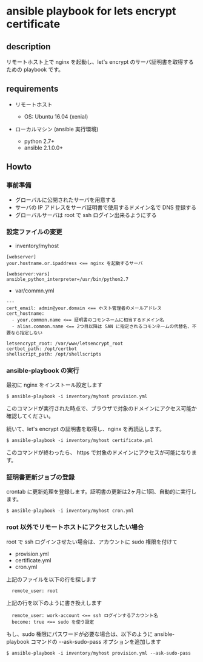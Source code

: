 # ansible playbook for lets encrypt certificate

## description

リモートホスト上で nginx を起動し、let's encrypt のサーバ証明書を取得するための playbook です。

## requirements

* リモートホスト
  * OS: Ubuntu 16.04 (xenial)

* ローカルマシン (ansible 実行環境)
  * python 2.7+
  * ansible 2.1.0.0+


## Howto

### 事前準備

* グローバルに公開されたサーバを用意する
* サーバの IP アドレスをサーバ証明書で使用するドメイン名で DNS 登録する
* グローバルサーバは root で ssh ログイン出来るようにする


### 設定ファイルの変更

* inventory/myhost

```
[webserver]
your.hostname.or.ipaddress <== nginx を起動するサーバ

[webserver:vars]
ansible_python_interpreter=/usr/bin/python2.7
```

* var/commn.yml

```
---
cert_email: admin@your.domain <== ホスト管理者のメールアドレス
cert_hostname:
  - your.common.name <== 証明書のコモンネームに相当するドメイン名
  - alias.common.name <== 2つ目以降は SAN に指定されるコモンネームの代替名、不要なら指定しない

letsencrypt_root: /var/www/letsencrypt_root
certbot_path: /opt/certbot
shellscript_path: /opt/shellscripts
```

### ansible-playbook の実行

最初に nginx をインストール設定します

    $ ansible-playbook -i inventory/myhost provision.yml

このコマンドが実行された時点で、ブラウザで対象のドメインにアクセス可能か確認してください。

続いて、let's encrypt の証明書を取得し、nginx を再読込します。

    $ ansible-playbook -i inventory/myhost certificate.yml

このコマンドが終わったら、 https で対象のドメインにアクセスが可能になります。


### 証明書更新ジョブの登録

crontab に更新処理を登録します。証明書の更新は2ヶ月に1回、自動的に実行します。

    $ ansible-playbook -i inventory/myhost cron.yml


### root 以外でリモートホストにアクセスしたい場合

root で ssh ログインさせたい場合は、アカウントに sudo 権限を付けて

* provision.yml
* certificate.yml
* cron.yml

上記のファイルを以下の行を探します

```
  remote_user: root
```

上記の行を以下のように書き換えします

```
  remote_user: work-account <== ssh ログインするアカウント名
  become: true <== sudo を使う設定
```

もし、sudo 権限にパスワードが必要な場合は、以下のように ansible-playbook コマンドの --ask-sudo-pass オプションを追加します

    $ ansible-playbook -i inventory/myhost provision.yml --ask-sudo-pass
